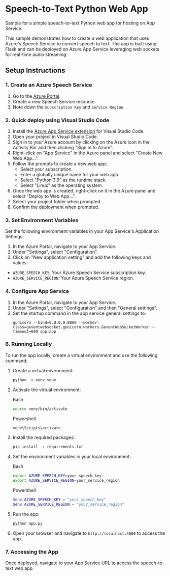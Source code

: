 # Speech-to-Text Python Web App

Sample for a simple speech-to-text Python web app for hosting on App Service.

This sample demonstrates how to create a web application that uses Azure's Speech Service to convert speech to text. The app is built using Flask and can be deployed on Azure App Service leveraging web sockets for real-time audio streaming.

## Setup Instructions

### 1. Create an Azure Speech Service

1. Go to the [Azure Portal](https://portal.azure.com/).
2. Create a new Speech Service resource.
3. Note down the `Subscription Key` and `Service Region`.

### 2. Quick deploy using Visual Studio Code

1. Install the [Azure App Service extension](https://marketplace.visualstudio.com/items?itemName=ms-azuretools.vscode-azureappservice) for Visual Studio Code.
2. Open your project in Visual Studio Code.
3. Sign in to your Azure account by clicking on the Azure icon in the Activity Bar and then clicking "Sign in to Azure".
4. Right-click on "App Service" in the Azure panel and select "Create New Web App...".
5. Follow the prompts to create a new web app:
   - Select your subscription.
   - Enter a globally unique name for your web app.
   - Select "Python 3.9" as the runtime stack.
   - Select "Linux" as the operating system.
6. Once the web app is created, right-click on it in the Azure panel and select "Deploy to Web App...".
7. Select your project folder when prompted.
8. Confirm the deployment when prompted.

### 3. Set Environment Variables

Set the following environment variables in your App Service's Application Settings:

1. In the Azure Portal, navigate to your App Service.
2. Under "Settings", select "Configuration".
3. Click on "New application setting" and add the following keys and values:
- `AZURE_SPEECH_KEY`: Your Azure Speech Service subscription key.
- `AZURE_SERVICE_REGION`: Your Azure Speech Service region.

### 4. Configure App Service

1. In the Azure Portal, navigate to your App Service.
2. Under "Settings", select "Configuration" and then "General settings".
4. Set the startup command in the app service general settings to:
   ```
   gunicorn --bind=0.0.0.0:8000 --worker-class=geventwebsocket.gunicorn.workers.GeventWebSocketWorker --timeout=600 app:app
   ```

### 6. Running Locally

To run the app locally, create a virtual environment and use the following command:
1. Create a virtual environment:
    ```bash
    python -m venv venv
    ```
2. Activate the virtual environment:

    Bash

    ```bash
    source venv/bin/activate
    ```

    Powershell

    ```powershell
    venv\Scripts\activate
    ```

2. Install the required packages:
    ```bash
    pip install -r requirements.txt
    ```

3. Set the environment variables in your local environment:

    Bash

    ```bash
    export AZURE_SPEECH_KEY=your_speech_key
    export AZURE_SERVICE_REGION=your_service_region
    ```

    Powershell

    ```Powershell
    $env:AZURE_SPEECH_KEY = "your_speech_key"
    $env:AZURE_SERVICE_REGION = "your_service_region"
    ```

4. Run the app:
    ```bash
    python app.py
    ```
5. Open your browser and navigate to `http://localhost:5000` to access the app.


### 7. Accessing the App

Once deployed, navigate to your App Service URL to access the speech-to-text web app.
